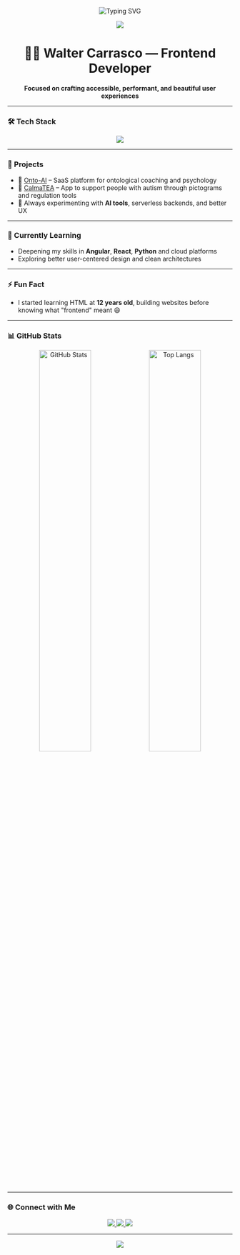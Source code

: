 <!-- HEADER ANIMADO -->
<p align="center">
  <img src="https://readme-typing-svg.demolab.com?font=Fira+Code&size=22&duration=4000&pause=1000&color=1BE7FF&center=true&vCenter=true&width=435&lines=Hi+%F0%9F%91%8B+I'm+Walter+Carrasco;Frontend+Developer+from+Argentina" alt="Typing SVG" />
</p>

<!-- BANNER -->
<p align="center">
  <img src="https://capsule-render.vercel.app/api?type=waving&color=0D1117&height=100&section=header"/>
</p>

<h1 align="center">👨‍💻 Walter Carrasco — Frontend Developer</h1>

<p align="center">
  <strong>Focused on crafting accessible, performant, and beautiful user experiences</strong>
</p>

---

### 🛠️ Tech Stack

<div align="center">
  <img src="https://skillicons.dev/icons?i=angular,react,python,typescript,javascript,html,css,tailwind,bootstrap,firebase,git" />
</div>

---

### 🚀 Projects

- 🔮 [Onto-AI](https://onto-ai.icu) – SaaS platform for ontological coaching and psychology  
- 🌈 [CalmaTEA](https://github.com/someone1a/calmaTEA) – App to support people with autism through pictograms and regulation tools  
- 🧠 Always experimenting with **AI tools**, serverless backends, and better UX

---

### 🌱 Currently Learning

- Deepening my skills in **Angular**, **React**, **Python** and cloud platforms  
- Exploring better user-centered design and clean architectures

---

### ⚡ Fun Fact

- I started learning HTML at **12 years old**, building websites before knowing what "frontend" meant 😄

---

### 📊 GitHub Stats

<p align="center">
  <img alt="GitHub Stats" src="https://github-readme-stats.vercel.app/api?username=someone1a&show_icons=true&theme=tokyonight&hide_border=true&border_radius=10" width="48%"/>
  <img alt="Top Langs" src="https://github-readme-stats.vercel.app/api/top-langs/?username=someone1a&layout=compact&theme=tokyonight&hide_border=true&border_radius=10" width="48%"/>
</p>

---

### 🌐 Connect with Me

<p align="center">
  <a href="https://walter-carrasco.netlify.app/" target="_blank">
    <img src="https://img.shields.io/badge/Portfolio-1e90ff?style=for-the-badge&logo=vercel&logoColor=white" />
  </a>
  <a href="https://www.linkedin.com/in/walter-carrasco-sant" target="_blank">
    <img src="https://img.shields.io/badge/LinkedIn-0077B5?style=for-the-badge&logo=linkedin&logoColor=white" />
  </a>
  <a href="mailto:w4lter.carrsac0.eqs@gmail.com">
    <img src="https://img.shields.io/badge/Email-D14836?style=for-the-badge&logo=gmail&logoColor=white"/>
  </a>
</p>

---

<!-- PIE DE PÁGINA ANIMADO -->
<p align="center">
  <img src="https://capsule-render.vercel.app/api?type=waving&color=0D1117&height=100&section=footer"/>
</p>
